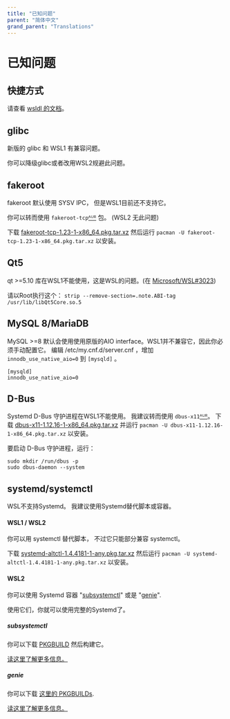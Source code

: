 ```yaml
---
title: "已知问题"
parent: "简体中文"
grand_parent: "Translations"
---
```

# 已知问题

## 快捷方式
请查看 [wsldl 的文档](https://git.io/wsldl-doc)。

## glibc
新版的 glibc 和 WSL1 有兼容问题。

你可以降级glibc或者改用WSL2规避此问题。

## fakeroot
fakeroot 默认使用 SYSV IPC，
但是WSL1目前还不支持它。

你可以转而使用 `fakeroot-tcp`[ᴬᵁᴿ](https://aur.archlinux.org/packages/fakeroot-tcp/) 包。 (WSL2 无此问题)

下载 [fakeroot-tcp-1.23-1-x86_64.pkg.tar.xz](https://github.com/yuk7/arch-prebuilt/releases/download/18082100/fakeroot-tcp-1.23-1-x86_64.pkg.tar.xz) 然后运行 ```pacman -U fakeroot-tcp-1.23-1-x86_64.pkg.tar.xz``` 以安装。

## Qt5
qt >=5.10 库在WSL1不能使用，这是WSL的问题。(在 [Microsoft/WSL#3023](https://github.com/Microsoft/WSL/issues/3023))

请以Root执行这个：
```strip --remove-section=.note.ABI-tag /usr/lib/libQt5Core.so.5```

## MySQL 8/MariaDB
MySQL >=8 默认会使用使用原版的AIO interface。WSL1并不兼容它，因此你必须手动配置它。
编辑 /etc/my.cnf.d/server.cnf ，增加 `innodb_use_native_aio=0` 到 `[mysqld]` 。


```
[mysqld]
innodb_use_native_aio=0
```

## D-Bus
Systemd D-Bus 守护进程在WSL1不能使用。
我建议转而使用 `dbus-x11`[ᴬᵁᴿ](https://aur.archlinux.org/packages/dbus-x11/)。
下载 [dbus-x11-1.12.16-1-x86_64.pkg.tar.xz](https://github.com/yuk7/arch-prebuilt/releases/download/20051200/dbus-x11-1.12.16-1-x86_64.pkg.tar.xz) 并运行 ```pacman -U dbus-x11-1.12.16-1-x86_64.pkg.tar.xz``` 以安装。

要启动 D-Bus 守护进程，运行：
```
sudo mkdir /run/dbus -p
sudo dbus-daemon --system
```

## systemd/systemctl
WSL不支持Systemd。
我建议使用Systemd替代脚本或容器。

#### WSL1 / WSL2
你可以用 systemctl 替代脚本，
不过它只能部分兼容 systemctl。

下载 [systemd-altctl-1.4.4181-1-any.pkg.tar.xz](https://github.com/yuk7/arch-systemctl-alt/releases/download/1.4.4181-1/systemd-altctl-1.4.4181-1-any.pkg.tar.xz) 然后运行 ```pacman -U systemd-altctl-1.4.4181-1-any.pkg.tar.xz``` 以安装。

#### WSL2
你可以使用 Systemd 容器 "[subsystemctl](https://github.com/sorah/subsystemctl)" 或是 "[genie](https://github.com/arkane-systems/genie)".

使用它们，你就可以使用完整的Systemd了。

##### subsystemctl
你可以下载 [PKGBUILD](https://raw.githubusercontent.com/sorah/arch.sorah.jp/master/aur-sorah/PKGBUILDs/subsystemctl/PKGBUILD) 然后构建它。

[读这里了解更多信息。](https://github.com/sorah/subsystemctl#usage)

##### genie
你可以下载 [这里的 PKGBUILDs](https://gist.github.com/arlllk/7001c521de601f01735af5ca440f03ae).

[读这里了解更多信息。](https://github.com/arkane-systems/genie#usage)

